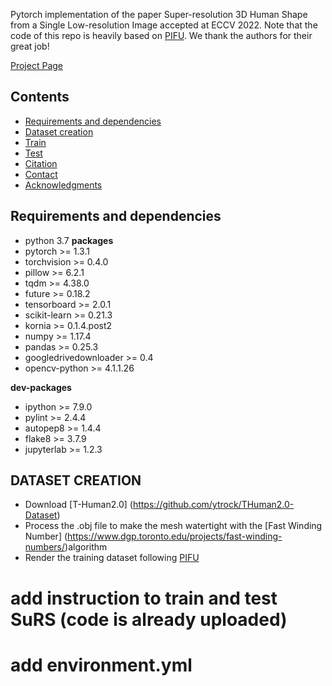 Pytorch implementation of the paper Super-resolution 3D Human Shape from a Single Low-resolution Image accepted at ECCV 2022.
Note that the code of this repo is heavily based on [PIFU](https://shunsukesaito.github.io/PIFu/). We thank the authors for their great job!

[Project Page](https://marcopesavento.github.io/SuRS/)

## Contents
- [Requirements and dependencies](#requirements-and-dependencies)
- [Dataset creation](#datasets)
- [Train](#train)
- [Test](#test)
- [Citation](#citation)
- [Contact](#contact)
- [Acknowledgments](#acknowledgments)

## Requirements and dependencies
* python 3.7
**packages**
* pytorch >= 1.3.1
* torchvision >= 0.4.0
* pillow >= 6.2.1
* tqdm >= 4.38.0
* future >= 0.18.2
* tensorboard >= 2.0.1
* scikit-learn >= 0.21.3
* kornia >= 0.1.4.post2
* numpy >= 1.17.4
* pandas >= 0.25.3
* googledrivedownloader >= 0.4
* opencv-python >= 4.1.1.26

**dev-packages**
* ipython >= 7.9.0
* pylint >= 2.4.4
* autopep8 >= 1.4.4
* flake8 >= 3.7.9
* jupyterlab >= 1.2.3


## DATASET CREATION

* Download [T-Human2.0] (https://github.com/ytrock/THuman2.0-Dataset) 
* Process the .obj file to make the mesh watertight with the [Fast Winding Number] (https://www.dgp.toronto.edu/projects/fast-winding-numbers/)algorithm
* Render the training dataset following [PIFU](https://shunsukesaito.github.io/PIFu/)

# add instruction to train and test SuRS (code is already uploaded)
# add environment.yml
